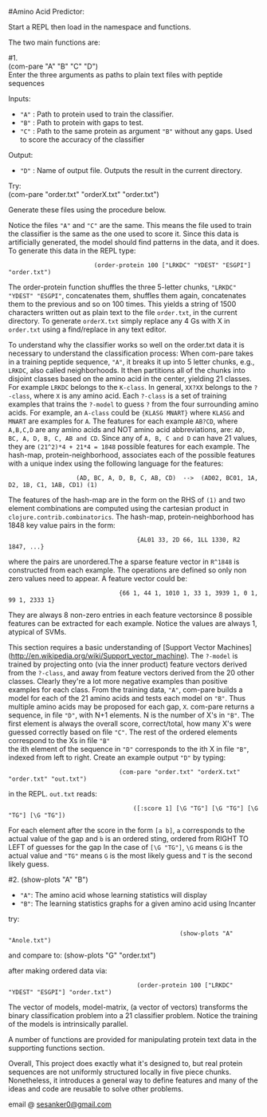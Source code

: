 #Amino Acid Predictor:
 
 Start a REPL then load in the namespace and functions. 
 
The two main functions are:

#1.  
                                           (com-pare "A" "B" "C" "D")  
  Enter the three arguments as paths to plain text files with peptide sequences 

  Inputs:

   * `"A"` : Path to protein used to train the classifier.  
   * `"B"` : Path to protein with gaps to test.  
   * `"C"` : Path to the same protein as argument `"B"` without any gaps. Used to score the accuracy of the classifier

   Output:

   * `"D"` : Name of output file. Outputs the result in the current directory.
  
  Try:                            
                                   (com-pare "order.txt" "orderX.txt" "order.txt") 
                                 
                                    

  Generate these files using the procedure below. 
    
  Notice the files `"A"` and `"C"` are the same. This means the file used to train the classifier is the 
  same as the one used to score it. Since this data is artificially generated, the model should find 
  patterns in the data, and it does.  To generate this data in the REPL type:

                            (order-protein 100 ["LRKDC" "YDEST" "ESGPI"] "order.txt")       

  The order-protein function shuffles the three 5-letter chunks, `"LRKDC" "YDEST" "ESGPI"`, concatenates them,
  shuffles them again, concatenates them to the previous and so on 100 times. This yields a string of
  1500 characters written out as plain text to the file `order.txt`, in the current directory.
  To generate `orderX.txt` simply replace any 4 Gs with X in `order.txt` using a find/replace in any text editor.
    
  To understand why the classifier works so well on the order.txt data it is necessary to understand 
  the classification process: When com-pare takes in a training peptide sequence, `"A"`, it breaks it up into
  5 letter chunks, e.g., `LRKDC`, also called  neighborhoods. It then partitions all of the chunks into disjoint
  classes based on the amino acid in the center, yielding 21 classes. For example `LRKDC` belongs to the `K-class`. 
  In general, `XX?XX` belongs to the `?-class`, where `X` is any amino acid. 
  Each `?-class` is a set of training examples that trains the `?-model` to guess `?` from the four surrounding
  amino acids. For example, an `A-class` could be `{KLASG MNART}` where `KLASG` and `MNART` are examples for `A`.
  The features for each example `AB?CD`, where `A,B,C,D` are any amino acids and NOT amino acid abbreviations,
  are: `AD, BC, A, D, B, C, AB and CD`. Since any of `A, B, C and D` can have 21 values, they are
  `(21^2)*4 + 21*4 = 1848` possible features for each example. The hash-map, protein-neighborhood, associates
  each of the possible features with a unique index using the following language for the features:

                       (AD, BC, A, D, B, C, AB, CD)  -->  (AD02, BC01, 1A, D2, 1B, C1, 1AB, CD1) (1)

  The features of the hash-map are in the form on the RHS of `(1)` and two element combinations are computed 
  using the cartesian product in `clojure.contrib.combinatorics`. The hash-map, protein-neighborhood
  has 1848 key value pairs in the form: 

                                        {AL01 33, 2D 66, 1LL 1330, R2 1847, ...} 

  where the pairs are unordered.The a sparse feature vector in `R^1848` is constructed from each example. 
  The operations are defined  so only non zero values need to appear. A feature vector could be:

                                   {66 1, 44 1, 1010 1, 33 1, 3939 1, 0 1, 99 1, 2333 1} 

  They are always 8 non-zero entries in each feature vectorsince 8 possible features can be extracted for each example. 
  Notice the values are always 1, atypical of SVMs.

  This section requires a basic understanding of [Support Vector Machines] (http://en.wikipedia.org/wiki/Support_vector_machine). 
  The `?-model` is trained by projecting onto (via the inner product) feature vectors derived from the `?-class`, and away from 
  feature vectors derived from the 20 other classes. Clearly they're a lot more negative examples than positive examples for each class. 
  From the training data, `"A"`, com-pare builds a model for each of the 21 amino acids and tests each model on `"B"`.
  Thus multiple amino acids may be proposed for each gap, `X`. com-pare returns a sequence, in file `"D"`, with N+1 
  elements. N is the number of X's in `"B"`. The first element is always the overall score, correct/total, 
  how many X's were guessed correctly based on file `"C"`. The rest of the ordered elements correspond to the Xs in file `"B"`  
  the ith element of the sequence in `"D"` corresponds to the ith X in file `"B"`, indexed from left to right. Create an example
  output `"D"` by typing: 

                                   (com-pare "order.txt" "orderX.txt" "order.txt" "out.txt") 

  in the REPL. `out.txt` reads:

                                       ([:score 1] [\G "TG"] [\G "TG"] [\G "TG"] [\G "TG"])

  For each element after the score in the form `[a b]`, `a` corresponds to the actual value of the gap and `b` is an 
  ordered sting, ordered from RIGHT TO LEFT of guesses for the gap  In the case of `[\G "TG"]`, `\G` means `G` is the
  actual value and `"TG"` means `G` is the most likely guess and `T` is the second likely guess. 
      

#2. 
                                                       (show-plots "A" "B")

  * `"A"`: The amino acid whose learning statistics will display
  * `"B"`: The learning statistics graphs for a given amino acid using Incanter

  try:  

                                                    (show-plots "A" "Anole.txt") 


 and compare to: 
                                                    (show-plots "G" "order.txt")


 after making ordered data via: 

                                        (order-protein 100 ["LRKDC" "YDEST" "ESGPI"] "order.txt")  

  
 The vector of models, model-matrix, (a vector of vectors) transforms the binary classification problem into 
 a 21 classifier problem. Notice the training of the models is intrinsically parallel.

 A number of functions are provided for manipulating protein text data in the supporting functions section. 

 Overall, This project does exactly what it's designed to, but real protein sequences are not uniformly
 structured locally in five piece chunks. Nonetheless, it introduces a general way to define features and
 many of the ideas and code are reusable to solve other problems.



email @ sesanker0@gmail.com
